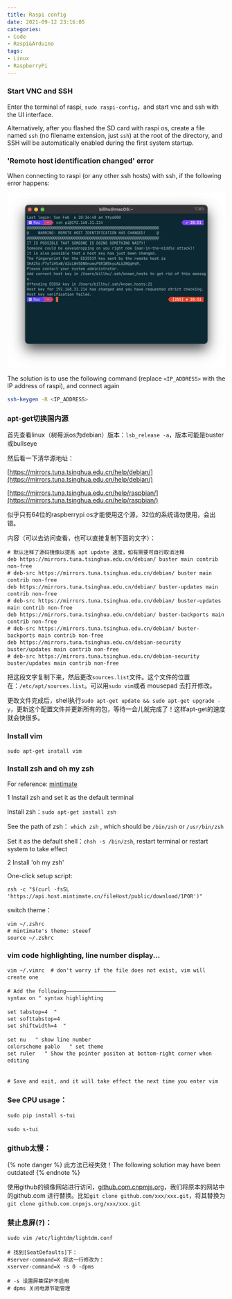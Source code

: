 ```yaml
---
title: Raspi config
date: 2021-09-12 23:16:05
categories: 
- Code
- Raspi&Arduino
tags: 
- Linux
- RaspberryPi
---
```



### Start VNC and SSH

Enter the terminal of raspi, `sudo raspi-config`，and start vnc and ssh with the UI interface.

Alternatively, after you flashed the SD card with raspi os, create a file named `ssh` (no filename extension, just `ssh`) at the root of the directory, and SSH will be automatically enabled during the first system startup.

*<!-- more -->*

### 'Remote host identification changed' error

When connecting to raspi (or any other ssh hosts) with ssh, if the following error happens: 

![](02_raspi_config/ssh_host_changed.png)

The solution is to use the following command (replace `<IP_ADDRESS>` with the IP address of raspi), and connect again

```sh
ssh-keygen -R <IP_ADDRESS>
```

### apt-get切换国内源

首先查看linux（树莓派os为debian）版本：`lsb_release -a`，版本可能是buster或bullseye

然后看一下清华源地址：

 [https://mirrors.tuna.tsinghua.edu.cn/help/debian/](https://mirrors.tuna.tsinghua.edu.cn/help/debian/)

[https://mirrors.tuna.tsinghua.edu.cn/help/raspbian/](https://mirrors.tuna.tsinghua.edu.cn/help/raspbian/)

<div class="note note-warning"><p>似乎只有64位的raspberrypi os才能使用这个源，32位的系统请勿使用，会出错。</p></div>

内容（可以去访问查看，也可以直接复制下面的文字）：

```shell
# 默认注释了源码镜像以提高 apt update 速度，如有需要可自行取消注释
deb https://mirrors.tuna.tsinghua.edu.cn/debian/ buster main contrib non-free
# deb-src https://mirrors.tuna.tsinghua.edu.cn/debian/ buster main contrib non-free
deb https://mirrors.tuna.tsinghua.edu.cn/debian/ buster-updates main contrib non-free
# deb-src https://mirrors.tuna.tsinghua.edu.cn/debian/ buster-updates main contrib non-free
deb https://mirrors.tuna.tsinghua.edu.cn/debian/ buster-backports main contrib non-free
# deb-src https://mirrors.tuna.tsinghua.edu.cn/debian/ buster-backports main contrib non-free
deb https://mirrors.tuna.tsinghua.edu.cn/debian-security buster/updates main contrib non-free
# deb-src https://mirrors.tuna.tsinghua.edu.cn/debian-security buster/updates main contrib non-free
```

把这段文字复制下来，然后更改`sources.list`文件。这个文件的位置在：`/etc/apt/sources.list`。可以用`sudo vim`或者 mousepad 去打开修改。

更改文件完成后，shell执行`sudo apt-get update && sudo apt-get upgrade -y`，更新这个配置文件并更新所有的包，等待一会儿就完成了！这样apt-get的速度就会快很多。



### Install vim

```shell
sudo apt-get install vim 
```



### Install zsh and oh my zsh

For reference:  [mintimate](https://mintimate.cn)

1 Install zsh and set it as the default terminal 

Install zsh：`sudo apt-get install zsh`

See the path of zsh： `which zsh` , which should be `/bin/zsh` or `/usr/bin/zsh`

Set it as the default shell：`chsh -s /bin/zsh`, restart terminal or restart system to take effect

2 Install 'oh my zsh'

One-click setup script:

```shell
zsh -c "$(curl -fsSL 'https://api.host.mintimate.cn/fileHost/public/download/1P0R')"
```

switch theme：

```shell
vim ~/.zshrc
# mintimate's theme: steeef
source ~/.zshrc
```



### vim code highlighting, line number display...

```shell
vim ~/.vimrc  # don't worry if the file does not exist, vim will create one 

# Add the following————————————————
syntax on " syntax highlighting

set tabstop=4  " 
set softtabstop=4
set shiftwidth=4  "  

set nu   " show line number
colorscheme pablo   " set theme
set ruler   " Show the pointer positon at bottom-right corner when editing


# Save and exit, and it will take effect the next time you enter vim

```





### See CPU usage：

```shell
sudo pip install s-tui

sudo s-tui
```



### github太慢：

{% note danger %}
此方法已经失效！The following solution may have been outdated!
{% endnote %}

使用github的镜像网站进行访问，[github.com.cnpmjs.org](https://link.zhihu.com/?target=http%3A//github.com.cnpmjs.org)，我们将原本的网站中的github.com 进行替换。比如`git clone github.com/xxx/xxx.git`，将其替换为`git clone github.com.cnpmjs.org/xxx/xxx.git`



### 禁止息屏(?)：

```shell
sudo vim /etc/lightdm/lightdm.conf

# 找到[SeatDefaults]下：
#server-command=X 将这一行修改为：
xserver-command=X -s 0 -dpms

# -s 设置屏幕保护不启用
# dpms 关闭电源节能管理
```
